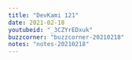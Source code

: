 ```yaml
---
title: "DevKami 121"
date: 2021-02-18
youtubeid: "_3CZYrEDxuk"
buzzcorner: "buzzcorner-20210218"
notes: "notes-20210218"
---
```


